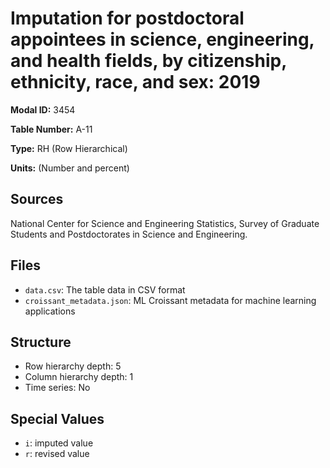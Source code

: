 # Imputation for postdoctoral appointees in science, engineering, and health fields, by citizenship, ethnicity, race, and sex: 2019

**Modal ID:** 3454

**Table Number:** A-11

**Type:** RH (Row Hierarchical)

**Units:** (Number and percent)

## Sources

National Center for Science and Engineering Statistics, Survey of Graduate Students and Postdoctorates in Science and Engineering.

## Files

- `data.csv`: The table data in CSV format
- `croissant_metadata.json`: ML Croissant metadata for machine learning applications

## Structure

- Row hierarchy depth: 5
- Column hierarchy depth: 1
- Time series: No

## Special Values

- `i`: imputed value
- `r`: revised value
